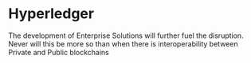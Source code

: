 # Hyperledger
The development of Enterprise Solutions will further fuel the disruption.  Never will this be more so than when there is interoperability between Private and Public blockchains
